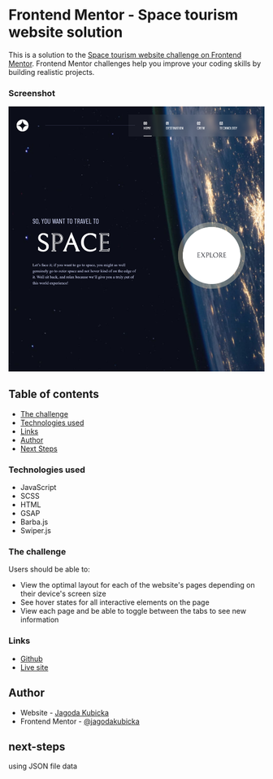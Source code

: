# Frontend Mentor - Space tourism website solution

This is a solution to the [Space tourism website challenge on Frontend Mentor](https://www.frontendmentor.io/challenges/space-tourism-multipage-website-gRWj1URZ3). Frontend Mentor challenges help you improve your coding skills by building realistic projects.

### Screenshot

![Design preview for the Personal portfolio](./webscreenshot.png)

## Table of contents

- [The challenge](#the-challenge)
- [Technologies used](#Technologies-used)
- [Links](#links)
- [Author](#author)
- [Next Steps](#next-steps)

### Technologies used
- JavaScript
- SCSS
- HTML
- GSAP
- Barba.js
- Swiper.js

### The challenge

Users should be able to:

- View the optimal layout for each of the website's pages depending on their device's screen size
- See hover states for all interactive elements on the page
- View each page and be able to toggle between the tabs to see new information

### Links

- [Github](https://github.com/jagodakubicka/Space-Tourism-Frontend-Mentor)
- [Live site](https://space-tourism-frontend-mentor-one.vercel.app/index.html)

## Author

- Website - [Jagoda Kubicka](https://jagoda-kubicka.vercel.app/)
- Frontend Mentor - [@jagodakubicka](https://www.frontendmentor.io/profile/jagodakubicka)


## next-steps

using JSON file data